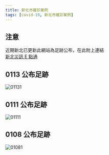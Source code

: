 ```yaml
---
title: 新北市確診案例
tags: [covid-19, 新北市確診案例]
---
```


## 注意

近期新北已更新此網站為足跡公布，在此附上連結  
[新北災訊 E 點通](https://e.tpf.gov.tw/)
## 0113 公布足跡
![01131](https://healthcareathome.ntpc.gov.tw/uploaddowndoc?file=news/202201131414180.jpg&filedisplay=%E6%96%B0%E5%8C%97%E5%B8%82%E6%9C%80%E6%96%B0%E7%96%AB%E6%83%85%E7%B5%B1%E8%A8%88_0113%281%29.jpg&flag=pic)

## 0111 公布足跡
![01111](https://healthcareathome.ntpc.gov.tw/uploaddowndoc?file=news/202201111513100.jpg&filedisplay=%E7%96%AB%E6%83%85%E6%AF%8F%E6%97%A5%E7%99%BC%E5%B8%83%E6%95%B8%E6%93%9A+_0111%281%29.jpg&flag=pic)
## 0108 公布足跡
![01081](https://healthcareathome.ntpc.gov.tw/uploaddowndoc?file=news/202201081710101.jpg&filedisplay=%E7%96%AB%E6%83%85%E6%AF%8F%E6%97%A5%E7%99%BC%E5%B8%83%E6%95%B8%E6%93%9A+_1210_6+%E8%A4%87%E6%9C%AC.jpg&flag=pic)